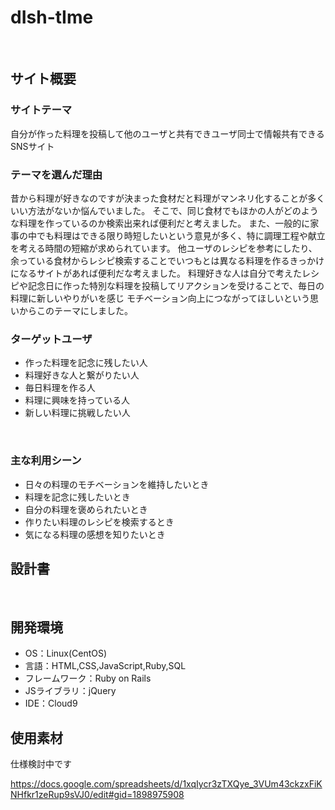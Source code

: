 # dIsh-tIme
​
## サイト概要
### サイトテーマ
自分が作った料理を投稿して他のユーザと共有できユーザ同士で情報共有できるSNSサイト
​
### テーマを選んだ理由
昔から料理が好きなのですが決まった食材だと料理がマンネリ化することが多くいい方法がないか悩んでいました。
そこで、同じ食材でもほかの人がどのような料理を作っているのか検索出来れば便利だと考えました。
また、一般的に家事の中でも料理はできる限り時短したいという意見が多く、特に調理工程や献立を考える時間の短縮が求められています。
他ユーザのレシピを参考にしたり、余っている食材からレシピ検索することでいつもとは異なる料理を作るきっかけになるサイトがあれば便利だな考えました。
料理好きな人は自分で考えたレシピや記念日に作った特別な料理を投稿してリアクションを受けることで、毎日の料理に新しいやりがいを感じ
モチベーション向上につながってほしいという思いからこのテーマにしました。
​
### ターゲットユーザ
- 作った料理を記念に残したい人
- 料理好きな人と繋がりたい人
- 毎日料理を作る人
- 料理に興味を持っている人
- 新しい料理に挑戦したい人

​
### 主な利用シーン
- 日々の料理のモチベーションを維持したいとき
- 料理を記念に残したいとき
- 自分の料理を褒められたいとき
- 作りたい料理のレシピを検索するとき
- 気になる料理の感想を知りたいとき


## 設計書
<!--テーマを設定・提出する時点では不要です-->
​
## 開発環境
- OS：Linux(CentOS)
- 言語：HTML,CSS,JavaScript,Ruby,SQL
- フレームワーク：Ruby on Rails
- JSライブラリ：jQuery
- IDE：Cloud9
​
## 使用素材
仕様検討中です

https://docs.google.com/spreadsheets/d/1xqIycr3zTXQye_3VUm43ckzxFiKNHfkr1zeRup9sVJ0/edit#gid=1898975908
